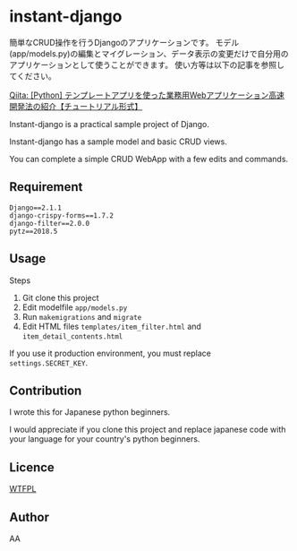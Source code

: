 instant-django
====

簡単なCRUD操作を行うDjangoのアプリケーションです。
モデル(app/models.py)の編集とマイグレーション、データ表示の変更だけで自分用のアプリケーションとして使うことができます。
使い方等は以下の記事を参照してください。

[Qiita: [Python] テンプレートアプリを使った業務用Webアプリケーション高速開発法の紹介【チュートリアル形式】](https://qiita.com/okoppe8/items/4cc0f87ea933749f5a49)


Instant-django is a practical sample project of Django.

Instant-django has a sample model and basic CRUD views.

You can complete a simple CRUD WebApp with a few edits and commands.

## Requirement

```
Django==2.1.1
django-crispy-forms==1.7.2
django-filter==2.0.0
pytz==2018.5
```

## Usage

Steps

1. Git clone this project
2. Edit modelfile `app/models.py`
3. Run `makemigrations` and `migrate`
4. Edit HTML files `templates/item_filter.html` and `item_detail_contents.html`

If you use it production environment, you must replace `settings.SECRET_KEY`.

## Contribution

I wrote this for Japanese python beginners.

I would appreciate if you clone this project and replace japanese code with your language for your country's python beginners.

## Licence

[WTFPL](http://www.wtfpl.net/txt/copying/)

## Author

AA
